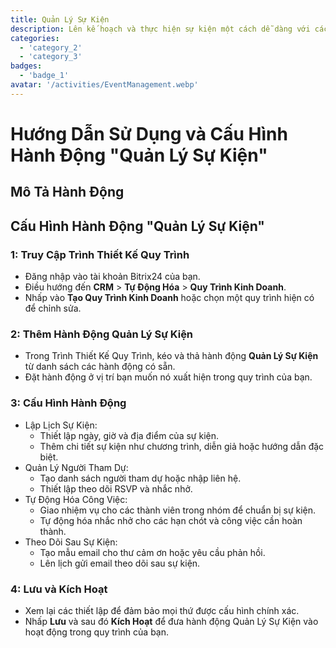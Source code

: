 ```yaml
---
title: Quản Lý Sự Kiện
description: Lên kế hoạch và thực hiện sự kiện một cách dễ dàng với các công cụ chuyên dụng.
categories: 
  - 'category_2'
  - 'category_3'
badges: 
  - 'badge_1'
avatar: '/activities/EventManagement.webp'
---
```

# Hướng Dẫn Sử Dụng và Cấu Hình Hành Động "Quản Lý Sự Kiện"

## Mô Tả Hành Động

## **Cấu Hình Hành Động "Quản Lý Sự Kiện"**

### 1: Truy Cập Trình Thiết Kế Quy Trình
- Đăng nhập vào tài khoản Bitrix24 của bạn.
- Điều hướng đến **CRM** > **Tự Động Hóa** > **Quy Trình Kinh Doanh**.
- Nhấp vào **Tạo Quy Trình Kinh Doanh** hoặc chọn một quy trình hiện có để chỉnh sửa.

### 2: Thêm Hành Động Quản Lý Sự Kiện
- Trong Trình Thiết Kế Quy Trình, kéo và thả hành động **Quản Lý Sự Kiện** từ danh sách các hành động có sẵn.
- Đặt hành động ở vị trí bạn muốn nó xuất hiện trong quy trình của bạn.

### 3: Cấu Hình Hành Động
- Lập Lịch Sự Kiện:
  - Thiết lập ngày, giờ và địa điểm của sự kiện.
  - Thêm chi tiết sự kiện như chương trình, diễn giả hoặc hướng dẫn đặc biệt.
- Quản Lý Người Tham Dự:
  - Tạo danh sách người tham dự hoặc nhập liên hệ.
  - Thiết lập theo dõi RSVP và nhắc nhở.
- Tự Động Hóa Công Việc:
  - Giao nhiệm vụ cho các thành viên trong nhóm để chuẩn bị sự kiện.
  - Tự động hóa nhắc nhở cho các hạn chót và công việc cần hoàn thành.
- Theo Dõi Sau Sự Kiện:
  - Tạo mẫu email cho thư cảm ơn hoặc yêu cầu phản hồi.
  - Lên lịch gửi email theo dõi sau sự kiện.

### 4: Lưu và Kích Hoạt
- Xem lại các thiết lập để đảm bảo mọi thứ được cấu hình chính xác.
- Nhấp **Lưu** và sau đó **Kích Hoạt** để đưa hành động Quản Lý Sự Kiện vào hoạt động trong quy trình của bạn.